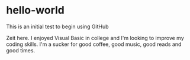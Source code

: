 # hello-world
This is an initial test to begin using GitHub

Zeit here. I enjoyed Visual Basic in college and I'm looking to improve my coding skills.
I'm a sucker for good coffee, good music, good reads and good times.
